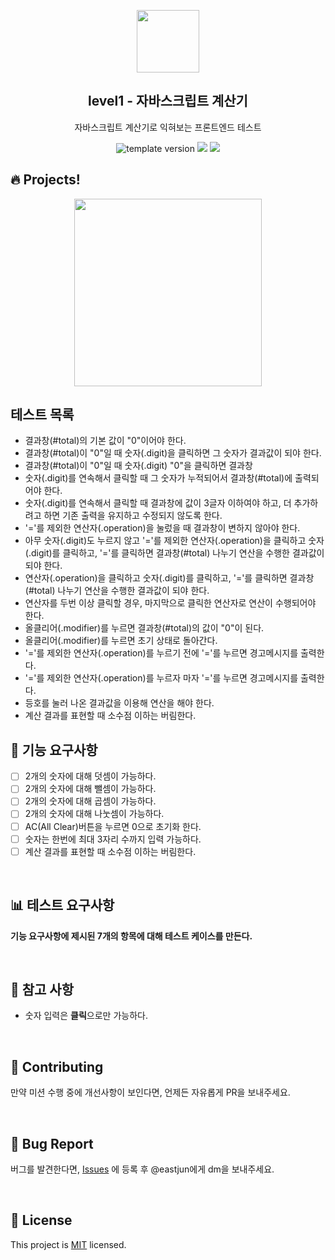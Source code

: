 <p align="middle" >
  <img width="100px;" src="https://github.com/woowacourse/javascript-calculator/blob/main/src/images/calculator.png?raw=true"/>
</p>
<h2 align="middle">level1 - 자바스크립트 계산기</h2>
<p align="middle">자바스크립트 계산기로 익혀보는 프론트엔드 테스트</p>
<p align="middle">
<img src="https://img.shields.io/badge/version-1.0.0-blue?style=flat-square" alt="template version"/>
<img src="https://img.shields.io/badge/language-html-blue.svg?style=flat-square"/>
<a href="https://github.com/daybrush/moveable/blob/master/LICENSE" target="_blank">
  <img src="https://img.shields.io/github/license/daybrush/moveable.svg?style=flat-square&label=license&color=08CE5D"/>
  </a>
</p>

## 🔥 Projects!

<p align="middle">
  <img width="300" src="https://techcourse-storage.s3.ap-northeast-2.amazonaws.com/805329299a1a43c4850c410a545caf24">
</p>

## 테스트 목록

- 결과창(#total)의 기본 값이 "0"이어야 한다.
- 결과창(#total)이 "0"일 때 숫자(.digit)을 클릭하면 그 숫자가 결과값이 되야 한다.
- 결과창(#total)이 "0"일 때 숫자(.digit) "0"을 클릭하면 결과창
- 숫자(.digit)를 연속해서 클릭할 때 그 숫자가 누적되어서 결과창(#total)에 출력되어야 한다.
- 숫자(.digit)를 연속해서 클릭할 때 결과창에 값이 3글자 이하여야 하고, 더 추가하려고 하면 기존 출력을 유지하고 수정되지 않도록 한다.
- '='를 제외한 연산자(.operation)을 눌렀을 때 결과창이 변하지 않아야 한다.
- 아무 숫자(.digit)도 누르지 않고 '='를 제외한 연산자(.operation)을 클릭하고 숫자(.digit)를 클릭하고, '='를 클릭하면 결과창(#total) 나누기 연산을 수행한 결과값이 되야 한다.
- 연산자(.operation)을 클릭하고 숫자(.digit)를 클릭하고, '='를 클릭하면 결과창(#total) 나누기 연산을 수행한 결과값이 되야 한다.
- 연산자를 두번 이상 클릭할 경우, 마지막으로 클릭한 연산자로 연산이 수행되어야 한다.
- 올클리어(.modifier)를 누르면 결과창(#total)의 값이 "0"이 된다.
- 올클리어(.modifier)를 누르면 초기 상태로 돌아간다.
- '='를 제외한 연산자(.operation)를 누르기 전에 '='를 누르면 경고메시지를 출력한다.
- '='를 제외한 연산자(.operation)를 누르자 마자 '='를 누르면 경고메시지를 출력한다.
- 등호를 눌러 나온 결과값을 이용해 연산을 해야 한다.
- 계산 결과를 표현할 때 소수점 이하는 버림한다.

## 🎯 기능 요구사항

- [ ] 2개의 숫자에 대해 덧셈이 가능하다.
- [ ] 2개의 숫자에 대해 뺄셈이 가능하다.
- [ ] 2개의 숫자에 대해 곱셈이 가능하다.
- [ ] 2개의 숫자에 대해 나눗셈이 가능하다.
- [ ] AC(All Clear)버튼을 누르면 0으로 초기화 한다.
- [ ] 숫자는 한번에 최대 3자리 수까지 입력 가능하다.
- [ ] 계산 결과를 표현할 때 소수점 이하는 버림한다.

<br/>

## 📊 테스트 요구사항

**기능 요구사항에 제시된 7개의 항목에 대해 테스트 케이스를 만든다.**

<br/>

## 📄 참고 사항

- 숫자 입력은 **클릭**으로만 가능하다.

<br/>

## 👏 Contributing

만약 미션 수행 중에 개선사항이 보인다면, 언제든 자유롭게 PR을 보내주세요.

<br/>

## 🐞 Bug Report

버그를 발견한다면, [Issues](https://github.com/woowacourse/javascript-calculator/issues) 에 등록 후 @eastjun에게 dm을 보내주세요.

<br/>

## 📝 License

This project is [MIT](https://github.com/woowacourse/javascript-calculator/blob/master/LICENSE) licensed.
